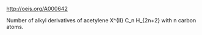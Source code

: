 http://oeis.org/A000642

Number of alkyl derivatives of acetylene X^{II} C_n H_{2n+2} with n carbon atoms.
